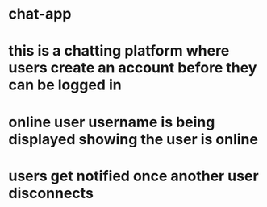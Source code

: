 # chat-app
# this is a chatting platform where users create an account before they can be logged in
# online user username is being displayed showing the user is online
# users get notified once another user disconnects
